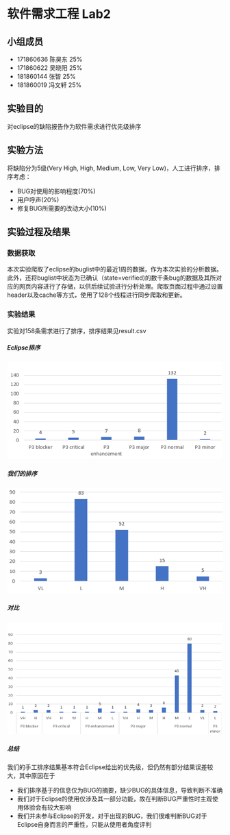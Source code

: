 # 软件需求工程 Lab2

## 小组成员
+ 171860636 陈昊东 25%  
+ 171860622 吴晓阳 25%
+ 181860144 张智 25%
+ 181860019 冯文轩 25%

## 实验目的
对eclipse的缺陷报告作为软件需求进行优先级排序

## 实验方法
将缺陷分为5级(Very High, High, Medium, Low, Very Low)，人工进行排序，排序考虑：
+ BUG对使用的影响程度(70%)
+ 用户呼声(20%)
+ 修复BUG所需要的改动大小(10%)

## 实验过程及结果

### 数据获取
本次实验爬取了eclipse的buglist中的最近1周的数据，作为本次实验的分析数据。此外，还将buglist中状态为已确认（state=verified)的数千条bug的数据及其所对应的网页内容进行了存储，以供后续试验进行分析处理。爬取页面过程中通过设置header以及cache等方式，使用了128个线程进行同步爬取和更新。

### 实验结果

实验对158条需求进行了排序，排序结果见result.csv  

##### Eclipse排序
![src_rank](./src_rank.png)

##### 我们的排序
![rank](./rank.png)

##### 对比
![comp](./comp.png)

##### 总结
我们的手工排序结果基本符合Eclipse给出的优先级，但仍然有部分结果误差较大，其中原因在于
+ 我们排序基于的信息仅为BUG的摘要，缺少BUG的具体信息，导致判断不准确
+ 我们对于Eclipse的使用仅涉及其一部分功能，故在判断BUG严重性时主观使用体验会有较大影响
+ 我们并未参与Eclipse的开发，对于出现的BUG，我们很难判断BUG对于Eclipse自身而言的严重性，只能从使用者角度评判
